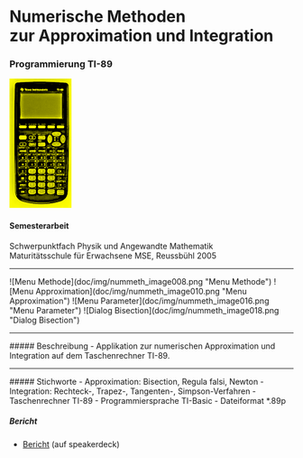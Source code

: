 # Numerische Methoden <br>zur Approximation und Integration
### Programmierung TI-89

![TI-89 pocket calculator](doc/TI-89_pocket_calculator_small.png "TI-89 pocket calculator")
#### Semesterarbeit

Schwerpunktfach Physik und Angewandte Mathematik<br>
Maturitätsschule für Erwachsene MSE, Reussbühl 2005
<hr>
![Menu Methode](doc/img/nummeth_image008.png "Menu Methode")
![Menu Approximation](doc/img/nummeth_image010.png "Menu Approximation")
![Menu Parameter](doc/img/nummeth_image016.png "Menu Parameter")
![Dialog Bisection](doc/img/nummeth_image018.png "Dialog Bisection")
<hr>
##### Beschreibung
- Applikation zur numerischen Approximation und Integration auf dem Taschenrechner TI-89.

<hr>
##### Stichworte
- Approximation: Bisection, Regula falsi, Newton
- Integration: Rechteck-, Trapez-, Tangenten-, Simpson-Verfahren
- Taschenrechner TI-89
- Programmiersprache TI-Basic
- Dateiformat *.89p

##### Bericht
- <a target="_blank" href="https://speakerdeck.com/brugr9/numerische-methoden-approximation-und-integration-bericht">Bericht</a> (auf speakerdeck)
